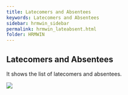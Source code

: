 ```yaml
---
title: Latecomers and Absentees
keywords: Latecomers and Absentees
sidebar: hrmwin_sidebar
permalink: hrmwin_lateabsent.html
folder: HRMWIN
---
```


## Latecomers and Absentees

It shows the list of latecomers and absentees.

![](http://docs.risersoft.com/hrmnirvana/ImagesExt/image8_228.jpg)
